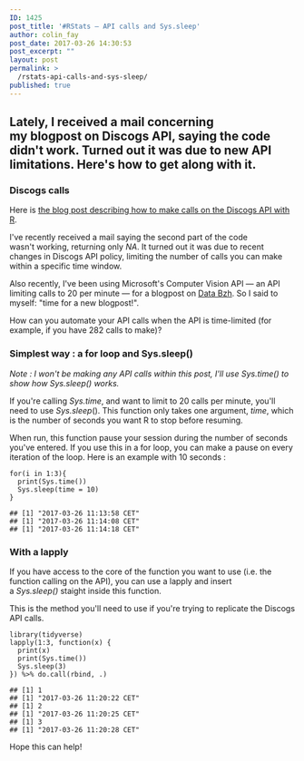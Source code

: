 ```yaml
---
ID: 1425
post_title: '#RStats — API calls and Sys.sleep'
author: colin_fay
post_date: 2017-03-26 14:30:53
post_excerpt: ""
layout: post
permalink: >
  /rstats-api-calls-and-sys-sleep/
published: true
---
```

<h2>Lately, I received a mail concerning my blogpost on Discogs API, saying the code didn't work. Turned out it was due to new API limitations. Here's how to get along with it. <!--more--></h2>
<h3>Discogs calls</h3>
Here is <a href="http://colinfay.me/data-vinyles-discogs-r/">the blog post describing how to make calls on the Discogs API with R</a>.

I've recently received a mail saying the second part of the code wasn't working, returning only <em>NA</em>. It turned out it was due to recent changes in Discogs API policy, limiting the number of calls you can make within a specific time window.

Also recently, I've been using Microsoft's Computer Vision API — an API limiting calls to 20 per minute — for a blogpost on <a href="http://data-bzh.fr">Data Bzh</a>. So I said to myself: "time for a new blogpost!".

How can you automate your API calls when the API is time-limited (for example, if you have 282 calls to make)?
<h3>Simplest way : a for loop and Sys.sleep()</h3>
<em>Note : I won't be making any API calls within this post, I'll use Sys.time() to show how Sys.sleep() works.</em>

If you're calling <em>Sys.time</em>, and want to limit to 20 calls per minute, you'll need to use <em>Sys.sleep</em>(). This function only takes one argument, <em>time</em>, which is the number of seconds you want R to stop before resuming.

When run, this function pause your session during the number of seconds you've entered. If you use this in a for loop, you can make a pause on every iteration of the loop. Here is an example with 10 seconds :
<pre class="r"><code>for(i in 1:3){
  print(Sys.time())
  Sys.sleep(time = 10)
}</code></pre>
<pre><code>## [1] "2017-03-26 11:13:58 CET"
## [1] "2017-03-26 11:14:08 CET"
## [1] "2017-03-26 11:14:18 CET"</code></pre>
<h3>With a lapply</h3>
If you have access to the core of the function you want to use (i.e. the function calling on the API), you can use a lapply and insert a <em>Sys.sleep()</em> staight inside this function.

This is the method you'll need to use if you're trying to replicate the Discogs API calls.
<pre class="r"><code>library(tidyverse)</code>
<code>lapply(1:3, function(x) {
  print(x)
  print(Sys.time()) 
  Sys.sleep(3)
}) %&gt;% do.call(rbind, .) </code></pre>
<pre><code>## [1] 1
## [1] "2017-03-26 11:20:22 CET"
## [1] 2
## [1] "2017-03-26 11:20:25 CET"
## [1] 3
## [1] "2017-03-26 11:20:28 CET"
</code></pre>
Hope this can help!